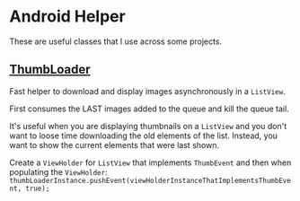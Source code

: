 Android Helper
=========================================================

These are useful classes that I use across some projects.

[ThumbLoader](https://github.com/mufumbo/android-helper/blob/master/src/com/mufumbo/android/helper/ThumbLoader.java)
-----------

Fast helper to download and display images asynchronously in a `ListView`.
 
First consumes the LAST images added to the queue and kill the queue tail.

It's useful when you are displaying thumbnails on a `ListView` and you don't want to loose time downloading 
the old elements of the list. Instead, you want to show the current elements that were last shown.

Create a `ViewHolder` for `ListView` that implements `ThumbEvent` and then when populating the `ViewHolder`:
	`thumbLoaderInstance.pushEvent(viewHolderInstanceThatImplementsThumbEvent, true);`  